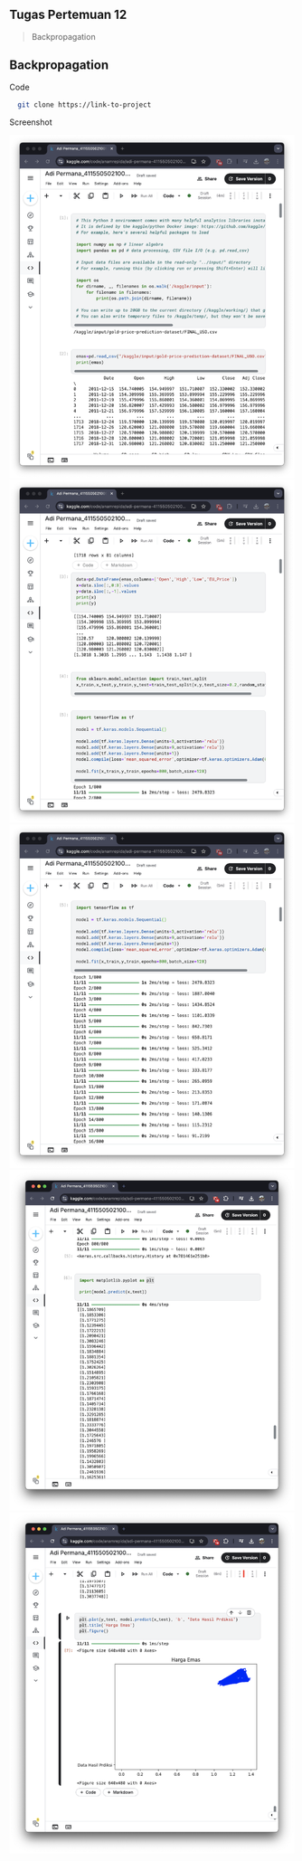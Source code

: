 ## Tugas Pertemuan 12
> Backpropagation

## Backpropagation
Code


```bash
  git clone https://link-to-project
```
Screenshot

![Screenshot](https://github.com/anamrepida/MachineLearning/blob/main/Tugas%20Pertemuan%2012/img/01.png)
![Screenshot](https://github.com/anamrepida/MachineLearning/blob/main/Tugas%20Pertemuan%2012/img/02.png)
![Screenshot](https://github.com/anamrepida/MachineLearning/blob/main/Tugas%20Pertemuan%2012/img/03.png)
![Screenshot](https://github.com/anamrepida/MachineLearning/blob/main/Tugas%20Pertemuan%2012/img/04.png)
![Screenshot](https://github.com/anamrepida/MachineLearning/blob/main/Tugas%20Pertemuan%2012/img/05.png)